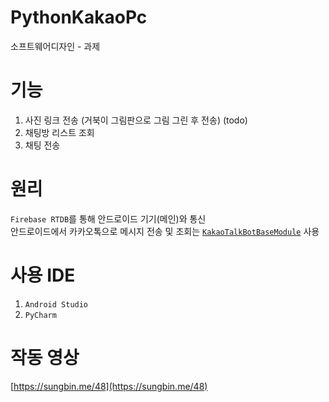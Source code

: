 # PythonKakaoPc
소프트웨어디자인 - 과제

# 기능
1. 사진 링크 전송 (거북이 그림판으로 그림 그린 후 전송) (todo)
2. 채팅방 리스트 조회
3. 채팅 전송

# 원리
`Firebase RTDB`를 통해 안드로이드 기기(메인)와 통신 <br/>
안드로이드에서 카카오톡으로 메시지 전송 및 조회는 [`KakaoTalkBotBaseModule`](https://github.com/jisungbin/KakaoTalkBotBaseModule) 사용

# 사용 IDE
1. `Android Studio`
2. `PyCharm`

# 작동 영상
[https://sungbin.me/48](https://sungbin.me/48)
